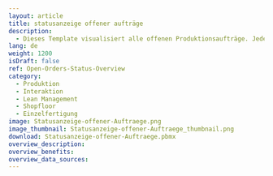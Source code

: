 ```yaml
---
layout: article
title: statusanzeige offener aufträge
description: 
  - Dieses Template visualisiert alle offenen Produktionsaufträge. Jeder Auftrag durchläuft drei Arbeitsschritte&#58; Kleben, Sägen und Schweißen. Eine Ampel stellt dar, ob der Arbeitsschritt für den jeweiligen Auftrag begonnen wurde, aktuell in Arbeit oder bereits abgeschlossen ist. Über einen Touchscreen können die Produktionsaufträge gefiltert werden. Die Daten liegen hierbei in einer Variablenliste, können aber auch mit einem ERP System wie z.B. den Transportaufträgen aus SAP (Tabelle LTAK) verknüpft werden.
lang: de
weight: 1200
isDraft: false
ref: Open-Orders-Status-Overview
category:
  - Produktion
  - Interaktion
  - Lean Management
  - Shopfloor
  - Einzelfertigung
image: Statusanzeige-offener-Auftraege.png
image_thumbnail: Statusanzeige-offener-Auftraege_thumbnail.png
download: Statusanzeige-offener-Auftraege.pbmx
overview_description:
overview_benefits:
overview_data_sources:
---
```


